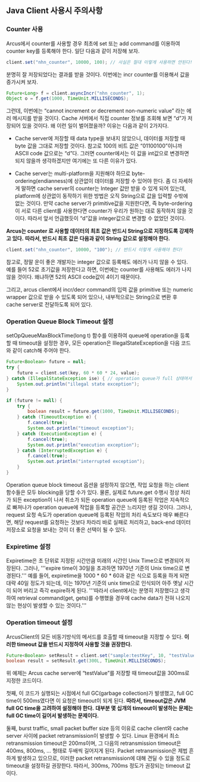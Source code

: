 ## Java Client 사용시 주의사항

### Counter 사용

Arcus에서 counter를 사용할 경우 최초에 set 또는 add command를 이용하여 counter key를 등록해야 한다.
일단 다음과 같이 저장해 보자.

```java
client.set("nhn_counter", 10000, 100); // 사실은 절대 이렇게 사용하면 안된다!
```

분명히 잘 저장되었다는 결과를 받을 것이다. 이번에는 incr counter를 이용해서 값을 증가시켜 보자.

```java
Future<Long> f = client.asyncIncr("nhn_counter", 1);
Object o = f.get(1000, TimeUnit.MILLISECONDS);
```

그런데, 이번에는 “cannot increment or decrement non-numeric value” 라는 에러 메시지를 받을 것이다.
Cache 서버에서 직접 counter 정보를 조회해 보면 “d”가 저장되어 있을 것이다.
왜 이런 일이 벌어졌을까? 이유는 다음과 같이 2가지다.

* Cache server에 저장할 때 data type을 보내지 않았으니, 데이터를 저장할 때 byte 값을 그대로 저장할 것이다.
  참고로 100의 비트 값은 “01100100”이니까 ASCII code 값으로는 “d”다.
  그러면 counter에서는 이 값을 int값으로 변경하면 되지 않을까 생각하겠지만 여기에는 또 다른 이유가 있다.

* Cache server는 multi-platform을 지원해야 하므로 byte-ordering(endianness)에 상관없이 데이터를 저장할 수 있어야 한다.
  좀 더 자세하게 말하면 cache server의 counter는 Integer 값만 받을 수 있게 되어 있는데,
  platform에 상관없이 동작하기 위한 방법은 오직 String으로 값을 입력할 수밖에 없는 것이다.
  만약 cache server가 primitive값을 지원한다면, 즉 byte-ordering이 서로 다른 client를 사용한다면
  counter가 우리가 원하는 대로 동작하지 않을 것이다.
  따라서 앞서 언급했듯이 “d”값을 integer값으로 변경할 수 없었던 것이다.


**Arcus는 counter 로 사용할 데이터의 최초 값은 반드시 String으로 지정하도록 강제하고 있다.**
**따라서, 반드시 최초 값은 다음과 같이 String 값으로 설정해야 한다.**


```java
client.set("nhn_counter", 10000, "100"); // 반드시 이렇게 사용해야 한다!
```

참고로, 정말 운이 좋은 개발자는 integer 값으로 등록해도 에러가 나지 않을 수 있다.
예를 들어 52로 초기값을 저장한다고 하면, 이번에는 counter를 사용해도 에러가 나지 않을 것이다.
왜냐하면 52의 ASCII code값이 4이기 때문이다.

그리고, arcus client에서 incr/decr command의 입력 값을 primitive 또는 numeric wrapper 값으로 받을 수 있도록 되어 있으나, 내부적으로는 String으로 변환 후 cache server로 전달하도록 되어 있다.


### Operation Queue Block Timeout 설정

setOpQueueMaxBlockTime(long t) 함수를 이용하여 queue에 operation을 등록할 때 timeout을 설정한 경우,
모든 operation은 IllegalStateException을 다음 코드와 같이 catch해 주어야 한다.

```java
Future<Boolean> future = null;
try {
    future = client.set(key, 60 * 60 * 24, value);
} catch (IllegalStateException ise) { // operation queue가 full 상태여서 timeout 내에 Operation을 등록하지 못한 경우
    System.out.println("illegal state exception");
}

if (future != null) {
    try {
        boolean result = future.get(1000, TimeUnit.MILLISECONDS);
    } catch (TimeoutException e) {
        f.cancel(true);
        System.out.println("timeout exception");
    } catch (ExecutionException e) {
        f.cancel(true);
        System.out.println("execution exception");
    } catch (InterruptedException e) {
        f.cancel(true);
        System.out.println("interrupted exception");
    }
}
```

Operation queue block timeout 옵션을 설정하지 않으면, 작업 요청을 하는 client 함수들은 모두 blocking을 당할 수가 있다.
물론, 실제로 future.get 수행시 정상 처리가 되든 exception이 나서 취소가 되든 operation queue에 등록된 작업은
지속적으로 빠져나가 operation queue에 작업을 등록할 공간은 느리지만 생길 것이다.
그러나, request 요청 속도가 operation queue에 등록된 작업의 처리 속도보다 매우 빠른다면,
해당 request를 요청하는 것보다 차라리 바로 실패로 처리하고,
back-end 데이터 저장소로 요청을 보내는 것이 더 좋은 선택이 될 수 있다.


### Expiretime 설정

Expiretime은 초 단위로 지정된 시간만큼 미래의 시간인 Unix Time으로 변경되어 저장된다.
그러나, '''expire time이 30일을 초과하면 1970년 기준의 Unix time으로 변경된다.''' 
예를 들어, expiretime을 1000 * 60 * 60과 같은 식으로 등록을 하게 되면 대략 40일 정도가 되는데,
이는 1970년 기준의 unix time으로 인식되어 아주 옛날 시간이 되어 버리고 즉각 expire하게 된다.
 '''따라서 client에서는 분명히 저장했다고 생각하여 retrieval command(get, gets)를 수행했을 경우에
 cache data가 전혀 나오지 않는 현상이 발생할 수 있는 것이다.'''


### Operation timeout 설정

ArcusClient의 모든 비동기방식의 메서드를 호출할 때 timeout을 지정할 수 있다.
**이러한 timeout 값을 반드시 지정하여 사용할 것을 권장한다.**

```java
Future<Boolean> setResult = client.set("sample:testKey", 10, "testValue");
boolean result = setResult.get(300L, TimeUnit.MILLISECONDS);
```

위 예제는 Arcus cache server에 “testValue”를 저장할 때 timeout값을 300ms로 지정한 코드이다.

첫째, 이 코드가 실행되는 시점에서 full GC(garbage collection)가 발생했고, 
full GC time이 500ms였다면 이 요청은 timeout이 되게 된다.
**따라서, timeout값은 JVM full GC time을 고려하여 설정해야 한다.**
**대부분 몇 십개의 timeout이 발생하는 문제는 full GC time이 길어서 발생하는 문제이다.**

둘째, burst traffic, small packet buffer size 등의 이유로 cache client와 cache server 사이에
packet retransmission이 발생할 수 있다.
Linux 환경에서 최소 retransmission timeout은 200ms이며,
그 다음의 retransmission timeout은 400ms, 800ms, ... 형태로 두배씩 길어지게 된다.
Packet retransmission은 제법 흔하게 발생하고 있으므로,
이러한 packet retransmission에 대해 견딜 수 있을 정도로 timeout을 설정하길 권장한다.
따라서, 300ms, 700ms 정도가 권장되는 timeout 값이다.


